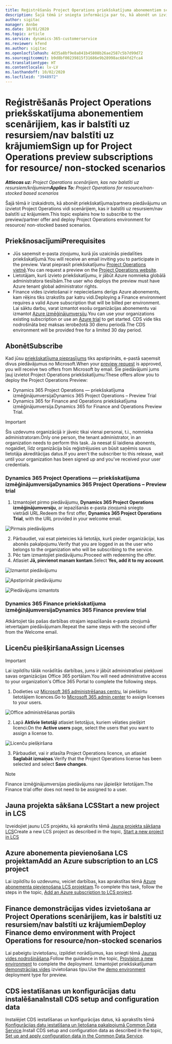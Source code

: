 ```yaml
---
title: Reģistrēšanās Project Operations priekšskatījuma abonementiem scenārijiem, kas ir balstīti uz resursiem/nav balstīti uz krājumiem
description: Šajā tēmā ir sniegta informācija par to, kā abonēt un izvietot Project Operations scenārijiem, kas ir balstīti uz resursiem/nav balstīti uz krājumiem.
author: sigitac
manager: Annbe
ms.date: 10/01/2020
ms.topic: article
ms.service: dynamics-365-customerservice
ms.reviewer: kfend
ms.author: sigitac
ms.openlocfilehash: 4d35a8bf9e8a841b45808b26ae2587c5b7d99d72
ms.sourcegitcommit: b9d8bf00239815f31686e9b28998ac684fd2fca4
ms.translationtype: HT
ms.contentlocale: lv-LV
ms.lasthandoff: 10/02/2020
ms.locfileid: "3948972"
---
```

# <a name="sign-up-for-project-operations-preview-subscriptions-for-resource-non-stocked-scenarios"></a><span data-ttu-id="3b586-103">Reģistrēšanās Project Operations priekšskatījuma abonementiem scenārijiem, kas ir balstīti uz resursiem/nav balstīti uz krājumiem</span><span class="sxs-lookup"><span data-stu-id="3b586-103">Sign up for Project Operations preview subscriptions for resource/ non-stocked scenarios</span></span>

<span data-ttu-id="3b586-104">_**Attiecas uz:** Project Operations scenārijiem, kas nav balstīti uz resursiem/krājumiem_</span><span class="sxs-lookup"><span data-stu-id="3b586-104">_**Applies To:** Project Operations for resource/non-stocked based scenarios_</span></span>

<span data-ttu-id="3b586-105">Šajā tēmā ir izskaidrots, kā abonēt priekšskatījuma/partnera piedāvājumu un izvietot Project Operations vidi scenārijiem, kas ir balstīti uz resursiem/nav balstīti uz krājumiem.</span><span class="sxs-lookup"><span data-stu-id="3b586-105">This topic explains how to subscribe to the preview/partner offer and deploy Project Operations environment for resource/ non-stocked based scenarios.</span></span>

## <a name="prerequisites"></a><span data-ttu-id="3b586-106">Priekšnosacījumi</span><span class="sxs-lookup"><span data-stu-id="3b586-106">Prerequisites</span></span>

- <span data-ttu-id="3b586-107">Jūs saņemsit e-pasta ziņojumu, kurā jūs uzaicinās piedalīties priekšskatījumā.</span><span class="sxs-lookup"><span data-stu-id="3b586-107">You will receive an email inviting you to participate in the preview.</span></span> <span data-ttu-id="3b586-108">Varat pieprasīt priekšskatījumu [Project Operations vietnē](https://dynamics.microsoft.com/en-us/project-operations/overview/).</span><span class="sxs-lookup"><span data-stu-id="3b586-108">You can request a preview on the [Project Operations website](https://dynamics.microsoft.com/en-us/project-operations/overview/).</span></span>
- <span data-ttu-id="3b586-109">Lietotājam, kurš izvieto priekšskatījumu, ir jābūt Azure nomnieka globālā administratora tiesībām.</span><span class="sxs-lookup"><span data-stu-id="3b586-109">The user who deploys the preview must have Azure tenant global administrator rights.</span></span>
- <span data-ttu-id="3b586-110">Finance vides izvietošanai ir nepieciešams derīgs Azure abonements, kam rēķins tiks izrakstīts par katru vidi.</span><span class="sxs-lookup"><span data-stu-id="3b586-110">Deploying a Finance environment requires a valid Azure subscription that will be billed per environment.</span></span> <span data-ttu-id="3b586-111">Lai sāktu darbu, varat izmantot esošu organizācijas abonementu vai izmantot [Azure izmēģinājumversiju](https://azure.microsoft.com/en-us/free/).</span><span class="sxs-lookup"><span data-stu-id="3b586-111">You can use your organizations existing subscription or use an [Azure trial](https://azure.microsoft.com/en-us/free/) to get started.</span></span> <span data-ttu-id="3b586-112">CDS vide tiks nodrošināta bez maksas ierobežotā 30 dienu periodā.</span><span class="sxs-lookup"><span data-stu-id="3b586-112">The CDS environment will be provided free for a limited 30 day period.</span></span>

## <a name="subscribe"></a><span data-ttu-id="3b586-113">Abonēt</span><span class="sxs-lookup"><span data-stu-id="3b586-113">Subscribe</span></span>

<span data-ttu-id="3b586-114">Kad jūsu [priekšskatījuma pieprasījums](https://forms.office.com/FormsPro/Pages/ResponsePage.aspx?id=v4j5cvGGr0GRqy180BHbR56j8lZs0FdAvwT75_WNFyxUMkRDV1NYQU5TNjE2VjhKOVBUNVg2R0s1NC4u) tiks apstiprināts, e-pastā saņemsit divus piedāvājumus no Microsoft.</span><span class="sxs-lookup"><span data-stu-id="3b586-114">When your [preview request](https://forms.office.com/FormsPro/Pages/ResponsePage.aspx?id=v4j5cvGGr0GRqy180BHbR56j8lZs0FdAvwT75_WNFyxUMkRDV1NYQU5TNjE2VjhKOVBUNVg2R0s1NC4u) is approved, you will receive two offers from Microsoft by email.</span></span> <span data-ttu-id="3b586-115">Šie piedāvājumi jums ļauj izvietot Project Operations priekšskatījumu:</span><span class="sxs-lookup"><span data-stu-id="3b586-115">These offers allow you to deploy the Project Operations Preview:</span></span>

- <span data-ttu-id="3b586-116">Dynamics 365 Project Operations — priekšskatījuma izmēģinājumversija</span><span class="sxs-lookup"><span data-stu-id="3b586-116">Dynamics 365 Project Operations – Preview Trial</span></span>
- <span data-ttu-id="3b586-117">Dynamics 365 for Finance and Operations priekšskatījuma izmēģinājumversija.</span><span class="sxs-lookup"><span data-stu-id="3b586-117">Dynamics 365 for Finance and Operations Preview Trial.</span></span>

> [!IMPORTANT]
> <span data-ttu-id="3b586-118">Šis uzdevums organizācijā ir jāveic tikai vienai personai, t.i., nomnieka administratoram.</span><span class="sxs-lookup"><span data-stu-id="3b586-118">Only one person, the tenant administrator, in an organization needs to perform this task.</span></span> <span data-ttu-id="3b586-119">Ja neesat šī laidiena abonents, nogaidiet, līdz organizācija būs reģistrējusies un būsit saņēmis savus lietotāja akreditācijas datus.</span><span class="sxs-lookup"><span data-stu-id="3b586-119">If you aren't the subscriber to this release, wait until your organization has been signed up and you've received your user credentials.</span></span>

### <a name="dynamics-365-project-operations--preview-trial"></a><span data-ttu-id="3b586-120">Dynamics 365 Project Operations — priekšskatījuma izmēģinājumversija</span><span class="sxs-lookup"><span data-stu-id="3b586-120">Dynamics 365 Project Operations – Preview trial</span></span>

1. <span data-ttu-id="3b586-121">Izmantojiet pirmo piedāvājumu, **Dynamics 365 Project Operations izmēģinājumversiju**, ar iepazīšanās e-pasta ziņojumā sniegto vietrādi URL.</span><span class="sxs-lookup"><span data-stu-id="3b586-121">Redeem the first offer, **Dynamics 365 Project Operations Trial**, with the URL provided in your welcome email.</span></span>

![Pirmais piedāvājums](./media/1FirstOffer.png)

2. <span data-ttu-id="3b586-123">Pārbaudiet, vai esat pieteicies kā lietotājs, kurš pieder organizācijai, kas abonēs pakalpojumu.</span><span class="sxs-lookup"><span data-stu-id="3b586-123">Verify that you are logged in as the user who belongs to the organization who will be subscribing to the service.</span></span>
3. <span data-ttu-id="3b586-124">Pēc tam izmantojiet piedāvājumu.</span><span class="sxs-lookup"><span data-stu-id="3b586-124">Proceed with redeeming the offer.</span></span> 
4. <span data-ttu-id="3b586-125">Atlasiet **Jā, pievienot manam kontam**.</span><span class="sxs-lookup"><span data-stu-id="3b586-125">Select **Yes, add it to my account**.</span></span>

![Izmantot piedāvājumu](./media/2RedeemFirstOffer.png)

![Apstiprināt piedāvājumu](./media/3ConfirmFirstOffer.png)

![Piedāvājums izmantots](./media/4OfferSuccessfulyRedeemed.png)

### <a name="dynamics-365-finance-preview-trial"></a><span data-ttu-id="3b586-129">Dynamics 365 Finance priekšskatījuma izmēģinājumversija</span><span class="sxs-lookup"><span data-stu-id="3b586-129">Dynamics 365 Finance preview trial</span></span>

<span data-ttu-id="3b586-130">Atkārtojiet tās pašas darbības otrajam iepazīšanās e-pasta ziņojumā ietvertajam piedāvājumam.</span><span class="sxs-lookup"><span data-stu-id="3b586-130">Repeat the same steps with the second offer from the Welcome email.</span></span>

## <a name="assign-licenses"></a><span data-ttu-id="3b586-131">Licenču piešķiršana</span><span class="sxs-lookup"><span data-stu-id="3b586-131">Assign Licenses</span></span>

> [!IMPORTANT]
> <span data-ttu-id="3b586-132">Lai izpildītu tālāk norādītās darbības, jums ir jābūt administratīvai piekļuvei savas organizācijas Office 365 portālam.</span><span class="sxs-lookup"><span data-stu-id="3b586-132">You will need administrative access to your organization's Office 365 Portal to complete the following steps.</span></span>

1. <span data-ttu-id="3b586-133">Dodieties uz [Microsoft 365 administrēšanas centru](https://portal.office.com/), lai piešķirtu lietotājiem licences.</span><span class="sxs-lookup"><span data-stu-id="3b586-133">Go to [Microsoft 365 admin center](https://portal.office.com/) to assign licenses to your users.</span></span>

![Office administrēšanas portāls](./media/5OfficeAdminPortal.png)

2. <span data-ttu-id="3b586-135">Lapā **Aktīvie lietotāji** atlasiet lietotājus, kuriem vēlaties piešķirt licenci.</span><span class="sxs-lookup"><span data-stu-id="3b586-135">On the **Active users** page, select the users that you want to assign a license to.</span></span>

![Licenču piešķiršana](./media/6AssignLicenses.png)

3. <span data-ttu-id="3b586-137">Pārbaudiet, vai ir atlasīta Project Operations licence, un atlasiet **Saglabāt izmaiņas**.</span><span class="sxs-lookup"><span data-stu-id="3b586-137">Verify that the Project Operations license has been selected and select **Save changes**.</span></span> 

> [!NOTE]
> <span data-ttu-id="3b586-138">Finance izmēģinājumversijas piedāvājums nav jāpiešķir lietotājam.</span><span class="sxs-lookup"><span data-stu-id="3b586-138">The Finance trial offer does not need to be assigned to a user.</span></span>

## <a name="start-a-new-project-in-lcs"></a><span data-ttu-id="3b586-139">Jauna projekta sākšana LCS</span><span class="sxs-lookup"><span data-stu-id="3b586-139">Start a new project in LCS</span></span>

<span data-ttu-id="3b586-140">Izveidojiet jaunu LCS projektu, kā aprakstīts tēmā [Jauna projekta sākšana LCS](create-lcs-project.md)</span><span class="sxs-lookup"><span data-stu-id="3b586-140">Create a new LCS project as described in the topic, [Start a new project in LCS](create-lcs-project.md)</span></span>

## <a name="add-an-azure-subscription-to-an-lcs-project"></a><span data-ttu-id="3b586-141">Azure abonementa pievienošana LCS projektam</span><span class="sxs-lookup"><span data-stu-id="3b586-141">Add an Azure subscription to an LCS project</span></span>

<span data-ttu-id="3b586-142">Lai izpildītu šo uzdevumu, veiciet darbības, kas aprakstītas tēmā [Azure abonementa pievienošana LCS projektam](resource-add-azure-subscription-lcs-project.md).</span><span class="sxs-lookup"><span data-stu-id="3b586-142">To complete this task, follow the steps in the topic, [Add an Azure subscription to LCS project](resource-add-azure-subscription-lcs-project.md).</span></span>

## <a name="deploy-finance-demo-environment-with-project-operations-for-resourcenon-stocked-scenarios"></a><span data-ttu-id="3b586-143">Finance demonstrācijas vides izvietošana ar Project Operations scenārijiem, kas ir balstīti uz resursiem/nav balstīti uz krājumiem</span><span class="sxs-lookup"><span data-stu-id="3b586-143">Deploy Finance demo environment with Project Operations for resource/non-stocked scenarios</span></span>

<span data-ttu-id="3b586-144">Lai pabeigtu izvietošanu, izpildiet norādījumus, kas sniegti tēmā [Jaunas vides nodrošināšana](resource-provision-new-environment.md).</span><span class="sxs-lookup"><span data-stu-id="3b586-144">Follow the guidance in the topic, [Provision a new environment](resource-provision-new-environment.md) to complete the deployment.</span></span> <span data-ttu-id="3b586-145">Izmantojiet priekšskatījumam [demonstrācijas vides](https://docs.microsoft.com/dynamics365/fin-ops-core/dev-itpro/deployment/deploy-demo-environment) izvietošanas tipu.</span><span class="sxs-lookup"><span data-stu-id="3b586-145">Use the [demo environment](https://docs.microsoft.com/dynamics365/fin-ops-core/dev-itpro/deployment/deploy-demo-environment) deployment type for preview.</span></span>

## <a name="install-cds-setup-and-configuration-data"></a><span data-ttu-id="3b586-146">CDS iestatīšanas un konfigurācijas datu instalēšana</span><span class="sxs-lookup"><span data-stu-id="3b586-146">Install CDS setup and configuration data</span></span>

<span data-ttu-id="3b586-147">Instalējiet CDS iestatīšanas un konfigurācijas datus, kā aprakstīts tēmā [Konfigurācijas datu iestatīšana un lietošana pakalpojumā Common Data Service](resource-apply-pro-setup-config-data.md).</span><span class="sxs-lookup"><span data-stu-id="3b586-147">Install CDS setup and configuration data as described in the topic, [Set up and apply configuration data in the Common Data Service](resource-apply-pro-setup-config-data.md).</span></span>

